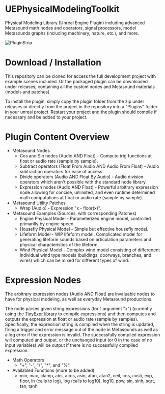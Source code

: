 # UEPhysicalModelingToolkit
Physical Modeling Library (Unreal Engine Plugin) including advanced Metasound math nodes and operators, signal processors, model Metasounds graphs (including machinery, nature, etc.), and more.

![PluginStrip](https://github.com/NiccoloAbate/UEPhysicalModelingToolkit/assets/27022723/d29d66d3-0cab-4545-8c29-f65be72b21b1)

# Download / Installation
This repository can be cloned for access the full development project with example scenes included. Or the packaged plugin can be downloaded under releases, containing all the custom nodes and Metasound materials (models and patches).

To install the plugin, simply copy the plugin folder from the zip under releases or directly from the project in the repository into a "Plugins" folder in your unreal project. Restart your project and the plugin should compile if necessary and be added to your project.

# Plugin Content Overview
* Metasound Nodes
  * Cos and Sin nodes (Audio AND Float) - Compute trig functions at float or audio rate (sample by sample).
  * Subtract operators (Float From Audio AND Audio From Float) - Audio subtraction operators for ease of access.
  * Divide operators (Audio AND Float By Audio) - Audio division operators which aren't possible with the standard node library.
  * Expression nodes (Audio AND Float) - Powerful arbitrary expression node allowing for concise, unlimited, and even runtime determined math computations at float or audio rate (sample by sample).
* Metasound Utility Patches
  * Wrap (Audio) - Expression "x - floor(x)".
* Metasound Examples (Sources, with corresponding Patches)
  * Engine Physical Model - Parameterized engine model, controlled primarilly by engine speed.
  * Housefly Physical Model - Simple but effective housefly model.
  * Lifeform Model - WIP lifeform model. Complicated model for generating lifeform sounds based on articulation parameters and physical characteristics of the lifeform.
  * Wind Physical Model - Complex wind model consisting of differenent individual wind type models (buildings, doorways, branches, and wires) which can be mixed for different types of wind.

# Expression Nodes
The arbitrary expression nodes (Audio AND Float) are invaluable nodes to have for physical modeling, as well as everyday Metasound productions.

The node parses given string expressions (for 1 argument "x") (currently using the [TinyExpr library](https://github.com/codeplea/tinyexpr) to compile expressions) and then computes and outputs the expression at float or audio rate (sample by samples).
Specifically, the expression string is compiled when the string is updated, firing a trigger and error message out of the node in Metasounds as well as a log error if the expression is invalid.
The successfully compiled expression will computed and output, or the unchanged input (or 0 in the case of no input variables) will be output if there is no successfully compiled expression.

* Math Operators
  * "+", "-", "/", "*", and "%"
* Availabled Functions (more to be added)
  * min, max, clamp, abs, acos, asin, atan, atan2, ceil, cos, cosh, exp, floor, ln (calls to log), log (calls to log10), log10, pow, sin, sinh, sqrt, tan, tanh

